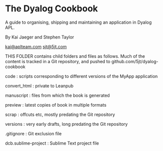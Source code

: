The Dyalog Cookbook
===================

A guide to organising, shipping and maintaining an application in Dyalog APL.

By Kai Jaeger and Stephen Taylor

kai@aplteam.com
sjt@5jt.com


THIS FOLDER contains child folders and files as follows. Much of the content is tracked in a Git repository, and pushed to github.com/5jt/dyalog-cookbook

code
: scripts corresponding to different versions of the MyApp application

convert_html
: private to Leanpub

manuscript
: files from which the book is generated

preview
: latest copies of book in multiple formats

scrap
: offcuts etc, mostly predating the Git repository

versions
: very early drafts, long predating the Git repository

.gitignore
: Git exclusion file

dcb.sublime-project
: Sublime Text project file


